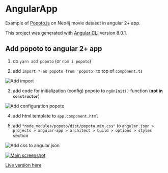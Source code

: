 # AngularApp

Example of [Popoto.js](http://popotojs.com/) on Neo4j movie dataset in angular 2+ app.

This project was generated with [Angular CLI](https://github.com/angular/angular-cli) version 8.0.1.

## Add popoto to angular 2+ app

1. do `yarn add popoto` (or `npm i popoto`)

2. add `import * as popoto from 'popoto'` to top of `component.ts`

![Add import](https://github.com/sag3ll0/popoto-examples/blob/feature/angular-app/angular-app/screen/import.png?raw=true "Add import")

3. add code for initialization (config) popoto to `ngOnInit()` function (**not in `constructor`**)

![Add configuration popoto](https://github.com/sag3ll0/popoto-examples/blob/feature/angular-app/angular-app/screen/ngOnInit.png?raw=true "Add configuration popoto")

4. add html template to `app.component.html`

5. add `"node_modules/popoto/dist/popoto.min.css"` to `angular.json > projects > angular-app > architect > build > options > styles` section

![Add css to angular.json](https://github.com/sag3ll0/popoto-examples/blob/feature/angular-app/angular-app/screen/css.png?raw=true "Add css to angular.json")

[![Main screenshot](https://github.com/sag3ll0/popoto-examples/blob/feature/angular-app/angular-app/screen/main.png?raw=true "Main screenshot")](https://github.com/sag3ll0/popoto-examples/blob/feature/angular-app/angular-app/dist/angular-app/index.html)

[Live version here](https://github.com/sag3ll0/popoto-examples/blob/feature/angular-app/angular-app/dist/angular-app/index.html)